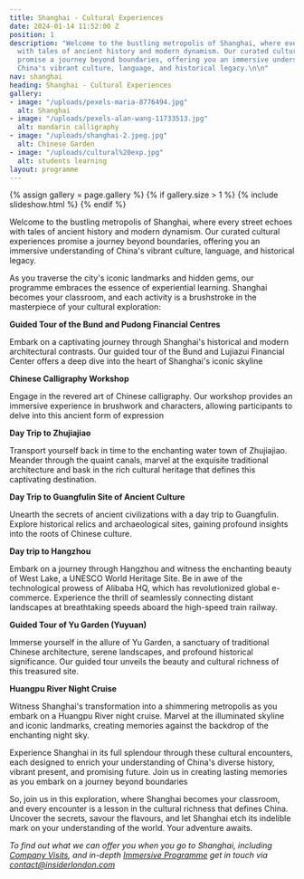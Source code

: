 ```yaml
---
title: Shanghai - Cultural Experiences
date: 2024-01-14 11:52:00 Z
position: 1
description: "Welcome to the bustling metropolis of Shanghai, where every street echoes
  with tales of ancient history and modern dynamism. Our curated cultural experiences
  promise a journey beyond boundaries, offering you an immersive understanding of
  China's vibrant culture, language, and historical legacy.\n\n"
nav: shanghai
heading: Shanghai - Cultural Experiences
gallery:
- image: "/uploads/pexels-maria-8776494.jpg"
  alt: Shanghai
- image: "/uploads/pexels-alan-wang-11733513.jpg"
  alt: mandarin calligraphy
- image: "/uploads/shanghai-2.jpeg.jpg"
  alt: Chinese Garden
- image: "/uploads/cultural%20exp.jpg"
  alt: students learning
layout: programme
---
```


{% assign gallery = page.gallery %}
{% if gallery.size > 1 %}
  {% include slideshow.html %}
{% endif %}

Welcome to the bustling metropolis of Shanghai, where every street echoes with tales of ancient history and modern dynamism. Our curated cultural experiences promise a journey beyond boundaries, offering you an immersive understanding of China's vibrant culture, language, and historical legacy.

As you traverse the city's iconic landmarks and hidden gems, our programme embraces the essence of experiential learning. Shanghai becomes your classroom, and each activity is a brushstroke in the masterpiece of your cultural exploration:

**Guided Tour of the Bund and Pudong Financial Centres**

Embark on a captivating journey through Shanghai's historical and modern architectural contrasts. Our guided tour of the Bund and Lujiazui Financial Center offers a deep dive into the heart of Shanghai's iconic skyline

**Chinese Calligraphy Workshop**

Engage in the revered art of Chinese calligraphy. Our workshop provides an immersive experience in brushwork and characters, allowing participants to delve into this ancient form of expression

**Day Trip to Zhujiajiao**

Transport yourself back in time to the enchanting water town of Zhujiajiao. Meander through the quaint canals, marvel at the exquisite traditional architecture and bask in the rich cultural heritage that defines this captivating destination.

**Day Trip to Guangfulin Site of Ancient Culture**

Unearth the secrets of ancient civilizations with a day trip to Guangfulin. Explore historical relics and archaeological sites, gaining profound insights into the roots of Chinese culture.

**Day trip to Hangzhou**

Embark on a journey through Hangzhou and witness the enchanting beauty of West Lake, a UNESCO World Heritage Site. Be in awe of the technological prowess of Alibaba HQ, which has revolutionized global e-commerce. Experience the thrill of seamlessly connecting distant landscapes at breathtaking speeds aboard the high-speed train railway.

**Guided Tour of Yu Garden (Yuyuan)**

Immerse yourself in the allure of Yu Garden, a sanctuary of traditional Chinese architecture, serene landscapes, and profound historical significance. Our guided tour unveils the beauty and cultural richness of this treasured site.

**Huangpu River Night Cruise**

Witness Shanghai's transformation into a shimmering metropolis as you embark on a Huangpu River night cruise. Marvel at the illuminated skyline and iconic landmarks, creating memories against the backdrop of the enchanting night sky.

Experience Shanghai in its full splendour through these cultural encounters, each designed to enrich your understanding of China's diverse history, vibrant present, and promising future. Join us in creating lasting memories as you embark on a journey beyond boundaries

So, join us in this exploration, where Shanghai becomes your classroom, and every encounter is a lesson in the cultural richness that defines China. Uncover the secrets, savour the flavours, and let Shanghai etch its indelible mark on your understanding of the world. Your adventure awaits. 

*To find out what we can offer you when you go to Shanghai, including [Company Visits](https://insiderlondon.com/asia/shanghai/company-visits/), and in-depth [Immersive Programme](https://insiderlondon.com/asia/shanghai/immersive-programme/) get in touch via [contact@insiderlondon.com](mailto:contact@insiderlondon.com)*